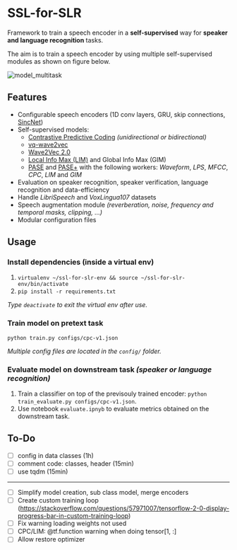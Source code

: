 # SSL-for-SLR

Framework to train a speech encoder in a **self-supervised** way for **speaker and language recognition** tasks.

The aim is to train a speech encoder by using multiple self-supervised modules as shown on figure below.

![model_multitask](https://raw.githubusercontent.com/theolepage/ssl-for-slr/master/docs/model_multitask.png)

## Features

- Configurable speech encoders (1D conv layers, GRU, skip connections, [SincNet](https://arxiv.org/abs/1808.00158))
- Self-supervised models:
    - [Contrastive Predictive Coding](https://arxiv.org/pdf/1807.03748.pdf) *(unidirectional or bidirectional)*
    - [vq-wave2vec](https://arxiv.org/pdf/1910.05453.pdf)
    - [Wave2Vec 2.0](https://arxiv.org/pdf/2006.11477.pdf)
    - [Local Info Max (LIM)](https://arxiv.org/pdf/1812.00271.pdf) and Global Info Max (GIM)
    - [PASE](https://arxiv.org/pdf/1904.03416.pdf) and [PASE+](https://arxiv.org/pdf/2001.09239.pdf) with the following workers: *Waveform*, *LPS*, *MFCC*, *CPC*, *LIM* and *GIM*
- Evaluation on speaker recognition, speaker verification, language recognition and data-efficiency
- Handle *LibriSpeech* and *VoxLingua107* datasets
- Speech augmentation module *(reverberation, noise, frequency and temporal masks, clipping, ...)*
- Modular configuration files

## Usage

### Install dependencies (inside a virtual env)

1. `virtualenv ~/ssl-for-slr-env && source ~/ssl-for-slr-env/bin/activate`
2. `pip install -r requirements.txt`

*Type `deactivate` to exit the virtual env after use.*

### Train model on pretext task

```
python train.py configs/cpc-v1.json
```

*Multiple config files are located in the `config/` folder.*

### Evaluate model on downstream task *(speaker or language recognition)*

1. Train a classifier on top of the previsouly trained encoder: `python train_evaluate.py configs/cpc-v1.json`.
2. Use notebook `evaluate.ipnyb` to evaluate metrics obtained on the downstream task.

## To-Do

- [ ] config in data classes (1h)
- [ ] comment code: classes, header (15min)
- [ ] use tqdm (15min)

---

- [ ] Simplify model creation, sub class model, merge encoders
- [ ] Create custom training loop (https://stackoverflow.com/questions/57971007/tensorflow-2-0-display-progress-bar-in-custom-training-loop)
- [ ] Fix warning loading weights not used
- [ ] CPC/LIM: @tf.function warning when doing tensor[1, :]
- [ ] Allow restore optimizer